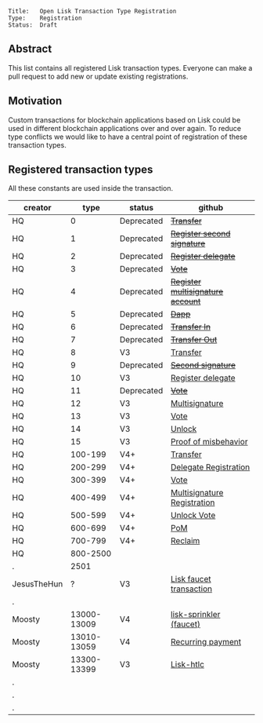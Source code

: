 
```
Title:   Open Lisk Transaction Type Registration
Type:    Registration
Status:  Draft
```

## Abstract

This list contains all registered Lisk transaction types. Everyone can 
make a pull request to add new or update existing registrations.

## Motivation

Custom transactions for blockchain applications based on Lisk could be used in different blockchain applications
over and over again. To reduce type conflicts we would like to have a central point of registration of these transaction types.

## Registered transaction types

All these constants are used inside the transaction.

creator     | type        | status      | github
------------|-------------|-------------|-----------------------------------
HQ          | 0           | Deprecated  | [~~Transfer~~](https://github.com/LiskHQ/lisk-sdk/tree/v2.3.8/elements/lisk-transactions/src)
HQ          | 1           | Deprecated  | [~~Register second signature~~](https://github.com/LiskHQ/lisk-sdk/tree/v2.3.8/elements/lisk-transactions/src)
HQ          | 2           | Deprecated  | [~~Register delegate~~](https://github.com/LiskHQ/lisk-sdk/tree/v2.3.8/elements/lisk-transactions/src)
HQ          | 3           | Deprecated  | [~~Vote~~](https://github.com/LiskHQ/lisk-sdk/tree/v2.3.8/elements/lisk-transactions/src)
HQ          | 4           | Deprecated  | [~~Register multisignature account~~](https://github.com/LiskHQ/lisk-sdk/tree/v2.3.8/elements/lisk-transactions/src)
HQ          | 5           | Deprecated  | [~~Dapp~~](https://github.com/LiskHQ/lisk-sdk/tree/v2.3.8/elements/lisk-transactions/src)
HQ          | 6           | Deprecated  | [~~Transfer In~~](https://github.com/LiskHQ/lisk-sdk/tree/development/elements/lisk-transactions/src)
HQ          | 7           | Deprecated  | [~~Transfer Out~~](https://github.com/LiskHQ/lisk-sdk/tree/development/elements/lisk-transactions/src)
HQ          | 8           | V3          | [Transfer](https://github.com/LiskHQ/lisk-sdk/tree/development/elements/lisk-transactions/src)
HQ          | 9           | Deprecated  | [~~Second signature~~](https://github.com/LiskHQ/lisk-sdk/tree/v3.0.2/elements/lisk-transactions/src)
HQ          | 10          | V3          | [Register delegate](https://github.com/LiskHQ/lisk-sdk/tree/development/elements/lisk-transactions/src)
HQ          | 11          | Deprecated  | [~~Vote~~](https://github.com/LiskHQ/lisk-sdk/tree/v3.0.2/elements/lisk-transactions/src)
HQ          | 12          | V3          | [Multisignature](https://github.com/LiskHQ/lisk-sdk/tree/development/elements/lisk-transactions/src)
HQ          | 13          | V3          | [Vote](https://github.com/LiskHQ/lisk-sdk/tree/development/elements/lisk-transactions/src)
HQ          | 14          | V3         | [Unlock](https://github.com/LiskHQ/lisk-sdk/tree/development/elements/lisk-transactions/src)
HQ          | 15          | V3          | [Proof of misbehavior](https://github.com/LiskHQ/lisk-sdk/tree/development/elements/lisk-transactions/src)
HQ          | 100-199     | V4+         | [Transfer](https://github.com/LiskHQ/lisk-sdk/tree/development/elements/lisk-transactions/src)
HQ          | 200-299     | V4+         | [Delegate Registration](https://github.com/LiskHQ/lisk-sdk/tree/development/elements/lisk-transactions/src)
HQ          | 300-399     | V4+         | [Vote](https://github.com/LiskHQ/lisk-sdk/tree/development/elements/lisk-transactions/src)
HQ          | 400-499     | V4+         | [Multisignature Registration](https://github.com/LiskHQ/lisk-sdk/tree/development/elements/lisk-transactions/src)
HQ          | 500-599     | V4+         | [Unlock Vote](https://github.com/LiskHQ/lisk-sdk/tree/development/elements/lisk-transactions/src)
HQ          | 600-699     | V4+         | [PoM](https://github.com/LiskHQ/lisk-sdk/tree/development/elements/lisk-transactions/src)
HQ          | 700-799     | V4+         | [Reclaim](https://github.com/LiskHQ/lisk-sdk/tree/development/elements/lisk-transactions/src)
HQ          | 800-2500    |             | 
.           | 2501        |             |
JesusTheHun | ?           | V3          | [Lisk faucet transaction](https://github.com/JesusTheHun/lisk-transaction-faucet) 
.           |             |             |
Moosty      | 13000-13009 | V4          | [lisk-sprinkler (faucet)](https://github.com/Moosty/lisk-sprinkler)
Moosty      | 13010-13059 | V4          | [Recurring payment](https://github.com/Moosty/lisk-recurring-payment)                 
Moosty      | 13300-13399 | V3          | [Lisk-htlc](https://github.com/moosty/lisk-htlc#readme)
.           |             |             | 
.           |             |             | 
.           |             |             | 
